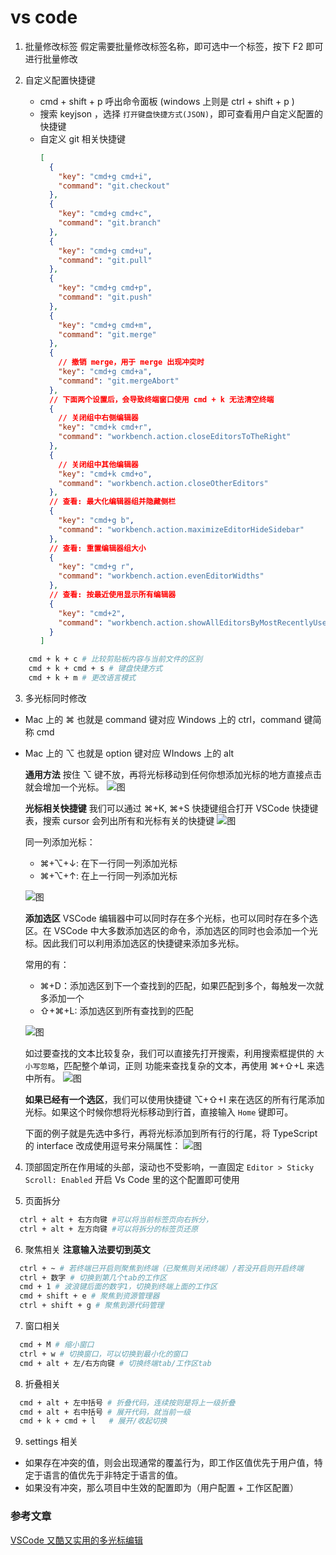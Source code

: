 # vs code

1. 批量修改标签
   假定需要批量修改标签名称，即可选中一个标签，按下 F2 即可进行批量修改

2. 自定义配置快捷键

   - cmd + shift + p 呼出命令面板 (windows 上则是 ctrl + shift + p )
   - 搜索 keyjson ，选择 `打开键盘快捷方式(JSON)`，即可查看用户自定义配置的快捷键
   - 自定义 git 相关快捷键
     ```json
     [
       {
         "key": "cmd+g cmd+i",
         "command": "git.checkout"
       },
       {
         "key": "cmd+g cmd+c",
         "command": "git.branch"
       },
       {
         "key": "cmd+g cmd+u",
         "command": "git.pull"
       },
       {
         "key": "cmd+g cmd+p",
         "command": "git.push"
       },
       {
         "key": "cmd+g cmd+m",
         "command": "git.merge"
       },
       {
         // 撤销 merge，用于 merge 出现冲突时
         "key": "cmd+g cmd+a",
         "command": "git.mergeAbort"
       },
       // 下面两个设置后，会导致终端窗口使用 cmd + k 无法清空终端
       {
         // 关闭组中右侧编辑器
         "key": "cmd+k cmd+r",
         "command": "workbench.action.closeEditorsToTheRight"
       },
       {
         // 关闭组中其他编辑器
         "key": "cmd+k cmd+o",
         "command": "workbench.action.closeOtherEditors"
       },
       // 查看: 最大化编辑器组并隐藏侧栏
       {
         "key": "cmd+g b",
         "command": "workbench.action.maximizeEditorHideSidebar"
       },
       // 查看: 重置编辑器组大小
       {
         "key": "cmd+g r",
         "command": "workbench.action.evenEditorWidths"
       },
       // 查看: 按最近使用显示所有编辑器
       {
         "key": "cmd+2",
         "command": "workbench.action.showAllEditorsByMostRecentlyUsed"
       }
     ]
     ```

```sh
    cmd + k + c # 比较剪贴板内容与当前文件的区别
    cmd + k + cmd + s # 键盘快捷方式
    cmd + k + m # 更改语言模式
```

3. 多光标同时修改

- Mac 上的 ⌘ 也就是 command 键对应 Windows 上的 ctrl，command 键简称 cmd
- Mac 上的 ⌥ 也就是 option 键对应 WIndows 上的 alt

  **通用方法**
  按住 ⌥ 键不放，再将光标移动到任何你想添加光标的地方直接点击就会增加一个光标。
  ![图](https://pic1.zhimg.com/v2-4cbc821d1ee007429f6db58d499ff44b_720w.webp?source=d16d100b)

  **光标相关快捷键**
  我们可以通过 ⌘+K, ⌘+S 快捷键组合打开 VSCode 快捷键表，搜索 cursor 会列出所有和光标有关的快捷键
  ![图](https://pic3.zhimg.com/80/v2-dac5053c8232abcd73c95eec52f1531e_1440w.webp)

  同一列添加光标：

  - ⌘+⌥+↓: 在下一行同一列添加光标
  - ⌘+⌥+↑: 在上一行同一列添加光标

  ![图](https://pic2.zhimg.com/v2-fd0d05dc71ca4d44cd9885da31156837_720w.webp?source=d16d100b)

  **添加选区**
  VSCode 编辑器中可以同时存在多个光标，也可以同时存在多个选区。在 VSCode 中大多数添加选区的命令，添加选区的同时也会添加一个光标。因此我们可以利用添加选区的快捷键来添加多光标。

  常用的有：

  - ⌘+D：添加选区到下一个查找到的匹配，如果匹配到多个，每触发一次就多添加一个
  - ⇧+⌘+L: 添加选区到所有查找到的匹配

  ![图](https://pic2.zhimg.com/v2-33af7106b1befaa42d74d3909e1d35cd_720w.webp?source=d16d100b)

  如过要查找的文本比较复杂，我们可以直接先打开搜索，利用搜索框提供的 `大小写忽略`，匹配整个单词，正则 功能来查找复杂的文本，再使用 ⌘+⇧+L 来选中所有。
  ![图](https://pic3.zhimg.com/v2-5e6e4aaba5aa585ab076217a28074aa6_720w.webp?source=d16d100b)

  **如果已经有一个选区**，我们可以使用快捷键 ⌥+⇧+I 来在选区的所有行尾添加光标。如果这个时候你想将光标移动到行首，直接输入 `Home` 键即可。

  下面的例子就是先选中多行，再将光标添加到所有行的行尾，将 TypeScript 的 interface 改成使用逗号来分隔属性：
  ![图](https://pic2.zhimg.com/v2-738d14f9862c9c54ee1de9233da00cc1_720w.webp?source=d16d100b)

4. 顶部固定所在作用域的头部，滚动也不受影响，一直固定
   `Editor > Sticky Scroll: Enabled` 开启 Vs Code 里的这个配置即可使用

5. 页面拆分

```sh
  ctrl + alt + 右方向键 #可以将当前标签页向右拆分，
  ctrl + alt + 左方向键 #可以将拆分的标签页还原
```

6. 聚焦相关
   **注意输入法要切到英文**

```sh
  ctrl + ~ # 若终端已开启则聚焦到终端（已聚焦则关闭终端）/若没开启则开启终端
  ctrl + 数字 # 切换到第几个tab的工作区
  cmd + 1 # 波浪键后面的数字1，切换到终端上面的工作区
  cmd + shift + e # 聚焦到资源管理器
  ctrl + shift + g # 聚焦到源代码管理
```

7. 窗口相关

```sh
  cmd + M # 缩小窗口
  ctrl + w # 切换窗口，可以切换到最小化的窗口
  cmd + alt + 左/右方向键 # 切换终端tab/工作区tab
```

8. 折叠相关

```sh
  cmd + alt + 左中括号 # 折叠代码，连续按则是将上一级折叠
  cmd + alt + 右中括号 # 展开代码，就当前一级
  cmd + k + cmd + l   # 展开/收起切换
```

9. settings 相关

- 如果存在冲突的值，则会出现通常的覆盖行为，即工作区值优先于用户值，特定于语言的值优先于非特定于语言的值。
- 如果没有冲突，那么项目中生效的配置即为（用户配置 + 工作区配置）

### 参考文章

[VSCode 又酷又实用的多光标编辑](https://juejin.cn/post/7079693787328921637)
